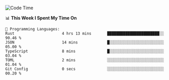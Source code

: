 <!--START_SECTION:waka-->
![Code Time](http://img.shields.io/badge/Code%20Time-1%2C073%20hrs%206%20mins-blue)

📊 **This Week I Spent My Time On** 

```text
💬 Programming Languages: 
Rust                     4 hrs 13 mins       ███████████████████████░░   90.46 % 
JSON                     14 mins             █░░░░░░░░░░░░░░░░░░░░░░░░   05.00 % 
TypeScript               8 mins              █░░░░░░░░░░░░░░░░░░░░░░░░   03.04 % 
TOML                     2 mins              ░░░░░░░░░░░░░░░░░░░░░░░░░   01.04 % 
Git Config               0 secs              ░░░░░░░░░░░░░░░░░░░░░░░░░   00.20 % 
```


<!--END_SECTION:waka-->
